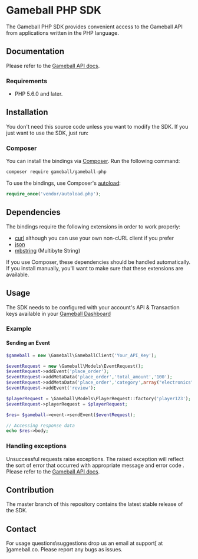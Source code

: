 # Gameball PHP SDK
The Gameball PHP SDK provides convenient access to the Gameball API from applications written in the PHP language.

## Documentation

Please refer to the  [Gameball API docs](https://docs.gameball.co).

### Requirements

-   PHP 5.6.0 and later.

## Installation

You don't need this source code unless you want to modify the SDK. If you just
want to use the SDK, just run:

### Composer
You can install the bindings via [Composer](https://getcomposer.org/). Run the following command:

```sh
composer require gameball/gameball-php
```


To use the bindings, use Composer's [autoload](https://getcomposer.org/doc/01-basic-usage.md#autoloading):

```PHP
require_once('vendor/autoload.php');
```

## Dependencies

The bindings require the following extensions in order to work properly:

* [curl](https://www.php.net/manual/en/book.curl.php) although you can use your own non-cURL client if you prefer
* [json](https://www.php.net/manual/en/book.json.php)
* [mbstring](https://www.php.net/manual/en/book.mbstring.php) (Multibyte String)

If you use Composer, these dependencies should be handled automatically. If you install manually, you'll want to make sure that these extensions are available.


## Usage

The SDK needs to be configured with your account's API & Transaction keys available in your [Gameball Dashboard](https://help.gameball.co/en/articles/3467114-get-your-account-integration-details-api-key-and-transaction-key)

### Example

#### Sending an Event

```PHP
$gameball = new \Gameball\GameballClient('Your_API_Key');

$eventRequest = new \Gameball\Models\EventRequest();
$eventRequest->addEvent('place_order');
$eventRequest->addMetaData('place_order','total_amount','100');
$eventRequest->addMetaData('place_order','category',array("electronics","cosmetics"));
$eventRequest->addEvent('review');

$playerRequest = \Gameball\Models\PlayerRequest::factory('player123');
$eventRequest->playerRequest = $playerRequest;

$res= $gameball->event->sendEvent($eventRequest);

// Accessing response data
echo $res->body;
```


### Handling exceptions

Unsuccessful requests raise exceptions. The raised exception will reflect the sort of error that occurred with appropriate message and error code . Please refer to the  [Gameball API docs](https://docs.gameball.co).


## Contribution
The master branch of this repository contains the latest stable release of the SDK.


## Contact
For usage questions\suggestions drop us an email at support[ at ]gameball.co. Please report any bugs as issues.
